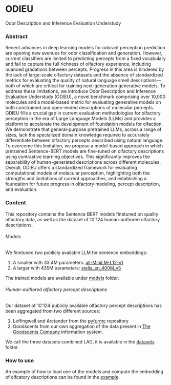 # ODIEU
Odor Description and Inference Evaluation Understudy 

### Abstract
Recent advances in deep learning models for odorant perception prediction are opening new avenues for odor classification and generation. However, current classifiers are limited to predicting percepts from a fixed vocabulary and fail to capture the full richness of olfactory experience, including nuanced gradations between percepts. Progress in this area is hindered by the lack of large-scale olfactory datasets and the absence of standardized metrics for evaluating the quality of natural language smell descriptions—both of which are critical for training next-generation generative models. To address these limitations, we introduce Odor Description and Inference Evaluation Understudy (ODIEU), a novel benchmark comprising over 10,000 molecules and a model-based metric for evaluating generative models on both constrained and open-ended descriptions of molecular percepts. ODIEU fills a crucial gap in current evaluation methodologies for olfactory perception in the era of Large Language Models (LLMs) and provides a platform to accelerate the development of foundation models for olfaction. We demonstrate that general-purpose pretrained LLMs, across a range of sizes, lack the specialized domain knowledge required to accurately differentiate between olfactory percepts described using natural language. To overcome this limitation, we propose a model-based approach in which pretrained Sentence-BERT models are fine-tuned on olfactory descriptions using contrastive learning objectives. This significantly improves the separability of human-generated descriptions across different molecules. Overall, ODIEU offers a standardized framework for evaluating computational models of molecular perception, highlighting both the strengths and limitations of current approaches, and establishing a foundation for future progress in olfactory modeling, percept description, and evaluation.

### Content
This repository contains the Sentence BERT models finetuned on quality olfactory data, as well as the dataset of 10'124 human-authored olfactory descriptions.

###### Models
We finetuned two publicly available LLM for sentence embeddings:
1. A smaller with 33.4M parameters: [all-MiniLM-L12-v1](https://huggingface.co/sentence-transformers/all-MiniLM-L12-v1)
2. A larger with 435M parameters: [stella_en_400M_v5](https://huggingface.co/NovaSearch/stella_en_400M_v5)

The trained models are available under [models]([https://github.com/KoulakovLab/ODIEU/models/) folder.

###### Human-authored olfactory percept descriptions
Our dataset of 10'124 publicly available olfactory percept descriptions has been aggregated from two different sources:
1. Leffingwell and Arctander from the [pyfurme](https://github.com/pyrfume/pyrfume-data) repository
2. Goodscents from our own aggregation of the data present in [The Goodscents Company](https://www.thegoodscentscompany.com/misc/about.html) information system.

We call the three datasets combined LAG, it is available in the [datasets](https://github.com/KoulakovLab/ODIEU/datasets/) folder.

### How to use
An example of how to load one of the models and compute the embedding of olfcatory descriptions can be found in the [example](https://github.com/KoulakovLab/ODIEU/example.py).
